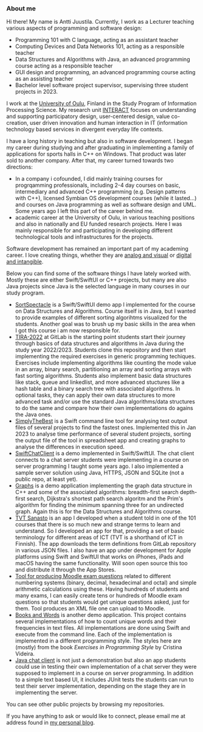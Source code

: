 ### About me

Hi there! My name is Antti Juustila. Currently, I work as a Lecturer teaching various aspects of programming and software design:

* Programming 101 with C language, acting as an assistant teacher
* Computing Devices and Data Networks 101, acting as a responsible teacher
* Data Structures and Algorithms with Java, an advanced programming course acting as a responsible teacher
* GUI design and programming, an advanced programming course acting as an assisting teacher
* Bachelor level software project supervisor, supervising three student projects in 2023.

I work at the [University of Oulu](https://www.oulu.fi/english), Finland in the Study Program of Information Processing Science. My research unit [INTERACT](https://github.com/interact-rg) focuses on understanding and supporting participatory design, user-centered design, value co-creation, user driven innovation and human interaction in IT (information technology based services in divergent everyday life contexts.

I have a long history in teaching but also in software development. I began my career during studying and after graduating in implementing a family of applications for sports halls in C++ on Windows. That product was later sold to another company. After that, my career turned towards two directions: 

* In a company i cofounded, I did mainly training courses for progrqamming professionals, including 2-4 day courses on basic, intermediary and advanced C++ programming (e.g. Design patterns with C++), licensed Symbian OS development courses (while it lasted...) and courses on Java programming as well as software design and UML. Some years ago I left this part of the career behind me.
* academic career at the University of Oulu, in various teaching positions and also in nationally and EU funded research projects. Here I was mainly responsible for and participating in developing different technological tools and infrastructures for the projects.

Software development has remained an important part of my academing career. I love creating things, whether they are [analog and visual](https://juustila-art.com) or [digital and intangible](https://www.juustila.com/antti). 

Below you can find some of the software things I have lately worked with. Mostly these are either Swift/SwiftUI or C++ projects, but many are also Java projects since Java is the selected language in many courses in our study program.

* [SortSpectacle](https://github.com/anttijuu/SortSpectacle) is a Swift/SwiftUI demo app I implemented for the course on Data Structures and Algorithms. Course itself is in Java, but I wanted to provide examples of different sorting algorihtms visualized for the students. Another goal was to brush up my basic skills in the area when I got this course i am now responsible for.
* [TIRA-2022](https://gitlab.com/tira-oulu/tira-origin-2022) at GitLab is the starting point students start their journey through basics of data structures and algorithms in Java during the study year 2022/2023. Students clone this repository and then start implementing the required exercises in generic programming techiques. Exercises include implementing algorithms like counting the mode value in an array, binary search, partitioning an array and sorting arrays with fast sorting algorithms. Students also implement basic data structures like stack, queue and linkedlist, and more advanced stuctures like a hash table and a binary search tree with associated algorithms. In optional tasks, they can apply their own data structures to more advanced task and/or use the standard Java algorithms/data structures to do the same and compare how their own implementations do agains the Java ones.
* [SimplyTheBest](https://github.com/anttijuu/SimplyTheBest) is a Swift command line tool for analysing test output files of several projects to find the fastest ones. Implemented this in Jan 2023 to analyse time performance of several student projects, sorting the output file of the tool in spreadsheet app and creating graphs to analyse the differences in execution speed.
* [SwiftChatClient](https://github.com/anttijuu/SwiftChatClient) is a demo implemented in Swift/SwiftUI. The chat client connects to a chat server students were implementing in a course on server programming I taught some years ago. I also implemented a sample server solution using Java, HTTPS, JSON and SQLite (not a public repo, at least yet).
* [Graphs](https://github.com/anttijuu/Graphs) is a demo application implementing the graph data structure in C++ and some of the associated algorithms: breadth-first search depth-first search, Dijkstra's shortest path search algoritm and the Prim's algorithm for finding the minimum spanning three for an undirected graph. Again this is for the Data Structures and Algorithms course.
* [TVT Sanasto](https://github.com/anttijuu/TVTSanasto-Java) is an app I developed when a student told in one of the 101 courses that there is so much new and strange terms to learn and understand. So I developed an app for that, providing a set of basic terminology for different areas of ICT (TVT is a shorthand of ICT in Finnish). The app downloads the term definitions from GitLab repository in various JSON files. I also have an app under development for Apple platforms using Swift and SwiftUI that works on iPhones, iPads and macOS having the same functionality. Will soon open source this too and distribute it through the App Stores.
* [Tool for producing Moodle exam questions](https://github.com/anttijuu/conversion-qs) related to different numbering systems (binary, decimal, hexadecimal and octal) and simple arithmetic calculations using these. Having hundreds of students and many exams, I can easily create tens or hundreds of Moodle exam questions so that students would get unique questions asked, just for them. Tool produces an XML file one can upload to Moodle.
* [Books and Words](https://github.com/anttijuu/BooksAndWords) is another demo application. This project contains several implementations of how to count unique words and their frequencies in text files. All implementations are done using Swift and execute from the command line. Each of the implementation is implemented in a different programming style. The styles here are (mostly) from the book *Exercises in Programming Style* by Cristina Videira.
* [Java chat client](https://github.com/anttijuu/O3-chat-client) is not just a demonstration but also an app students could use in testing their own implementation of a chat server they were supposed to implement in a course on server programming. In addition to a simple text based UI, it includes JUnit tests the students can run to test their server implementation, depending on the stage they are in implementing the server. 

You can see other public projects by browsing my repositories.

If you have anything to ask or would like to connect, please email me at address found in [my personal blog](https://juustila.com/antti/about).
